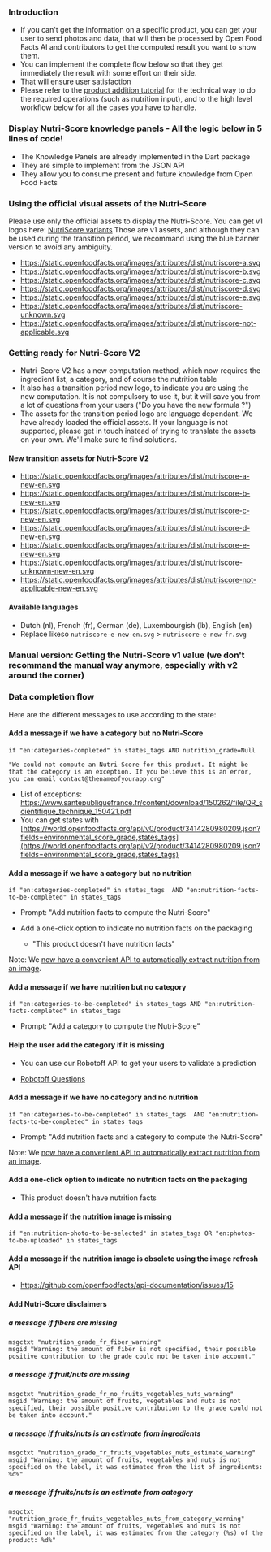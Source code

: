 
### Introduction

- If you can't get the information on a specific product, you can get your user to send photos and data, that will then be processed by Open Food Facts AI and contributors to get the computed result you want to show them.
- You can implement the complete flow below so that they get immediately the result with some effort on their side.
- That will ensure user satisfaction
- Please refer to the [product addition tutorial](https://openfoodfacts.github.io/openfoodfacts-server/reference/api-tutorials/adding-missing-products/) for the technical way to do the required operations (such as nutrition input), and to the high level workflow below for all the cases you have to handle.

### Display Nutri-Score knowledge panels - All the logic below in 5 lines of code!

- The Knowledge Panels are already implemented in the Dart package
- They are simple to implement from the JSON API
- They allow you to consume present and future knowledge from Open Food Facts

### Using the official visual assets of the Nutri-Score

Please use only the official assets to display the Nutri-Score. You can get v1 logos here: [NutriScore variants](https://drive.google.com/drive/u/1/folders/13SL2hgqYHSLMhYjMze9nYXV9GOdGMBgc)
Those are v1 assets, and although they can be used during the transition period, we recommand using the blue banner version to avoid any ambiguity.

- <https://static.openfoodfacts.org/images/attributes/dist/nutriscore-a.svg>
- <https://static.openfoodfacts.org/images/attributes/dist/nutriscore-b.svg>
- <https://static.openfoodfacts.org/images/attributes/dist/nutriscore-c.svg>
- <https://static.openfoodfacts.org/images/attributes/dist/nutriscore-d.svg>
- <https://static.openfoodfacts.org/images/attributes/dist/nutriscore-e.svg>
- <https://static.openfoodfacts.org/images/attributes/dist/nutriscore-unknown.svg>
- <https://static.openfoodfacts.org/images/attributes/dist/nutriscore-not-applicable.svg>

### Getting ready for Nutri-Score V2

- Nutri-Score V2 has a new computation method, which now requires the ingredient list, a category, and of course the nutrition table
- It also has a transition period new logo, to indicate you are using the new computation. It is not compulsory to use it, but it will save you from a lot of questions from your users ("Do you have the new formula ?")
- The assets for the transition period logo are language dependant. We have already loaded the official assets. If your language is not supported, please get in touch instead of trying to translate the assets on your own. We'll make sure to find solutions.

#### New transition assets for Nutri-Score V2

- <https://static.openfoodfacts.org/images/attributes/dist/nutriscore-a-new-en.svg>
- <https://static.openfoodfacts.org/images/attributes/dist/nutriscore-b-new-en.svg>
- <https://static.openfoodfacts.org/images/attributes/dist/nutriscore-c-new-en.svg>
- <https://static.openfoodfacts.org/images/attributes/dist/nutriscore-d-new-en.svg>
- <https://static.openfoodfacts.org/images/attributes/dist/nutriscore-e-new-en.svg>
- <https://static.openfoodfacts.org/images/attributes/dist/nutriscore-unknown-new-en.svg>
- <https://static.openfoodfacts.org/images/attributes/dist/nutriscore-not-applicable-new-en.svg>

#### Available languages

- Dutch (nl), French (fr), German (de), Luxembourgish (lb), English (en)
- Replace likeso `nutriscore-e-new-en.svg` > `nutriscore-e-new-fr.svg`

### Manual version: Getting the Nutri-Score v1 value (we don't recommand the manual way anymore, especially with v2 around the corner)

### Data completion flow

Here are the different messages to use according to the state:

#### Add a message if we have a category but no Nutri-Score

```
if "en:categories-completed" in states_tags AND nutrition_grade=Null
```

```
"We could not compute an Nutri-Score for this product. It might be that the category is an exception. If you believe this is an error, you can email contact@thenameofyourapp.org"
```

- List of exceptions: <https://www.santepubliquefrance.fr/content/download/150262/file/QR_scientifique_technique_150421.pdf>
- You can get states with [https://world.openfoodfacts.org/api/v0/product/3414280980209.json?fields=environmental_score_grade,states_tags](https://world.openfoodfacts.org/api/v2/product/3414280980209.json?fields=environmental_score_grade,states_tags)

#### Add a message if we have a category but no nutrition

```
if "en:categories-completed" in states_tags  AND "en:nutrition-facts-to-be-completed" in states_tags
```

- Prompt: "Add nutrition facts to compute the Nutri-Score"

- Add a one-click option to indicate no nutrition facts on the packaging
  - "This product doesn't have nutrition facts"

Note: We [now have a convenient API to automatically extract nutrition from an image](https://openfoodfacts.github.io/robotoff/references/api/#tag/Predict/paths/~1predict~1nutrition/get).

#### Add a message if we have nutrition but no category

```
if "en:categories-to-be-completed" in states_tags AND "en:nutrition-facts-completed" in states_tags
```

- Prompt: "Add a category to compute the Nutri-Score"

#### Help the user add the category if it is missing

- You can use our Robotoff API to get your users to validate a prediction

- [Robotoff Questions](https://docs.google.com/document/d/1IoDy0toQrrqtWHvDYp2rEVw84Yq1J0x2pt-0RGTm7h0/edit)

#### Add a message if we have no category and no nutrition

```
if "en:categories-to-be-completed" in states_tags  AND "en:nutrition-facts-to-be-completed" in states_tags
```

- Prompt: "Add nutrition facts and a category to compute the Nutri-Score"

Note: We [now have a convenient API to automatically extract nutrition from an image](https://openfoodfacts.github.io/robotoff/references/api/#tag/Predict/paths/~1predict~1nutrition/get).

#### Add a one-click option to indicate no nutrition facts on the packaging

- This product doesn't have nutrition facts

#### Add a message if the nutrition image is missing

```
if "en:nutrition-photo-to-be-selected" in states_tags OR "en:photos-to-be-uploaded" in states_tags
```

#### Add a message if the nutrition image is obsolete using the image refresh API

- <https://github.com/openfoodfacts/api-documentation/issues/15>

#### Add Nutri-Score disclaimers

##### a message if fibers are missing

```
msgctxt "nutrition_grade_fr_fiber_warning"
msgid "Warning: the amount of fiber is not specified, their possible positive contribution to the grade could not be taken into account."
```

##### a message if fruit/nuts are missing

```
msgctxt "nutrition_grade_fr_no_fruits_vegetables_nuts_warning"
msgid "Warning: the amount of fruits, vegetables and nuts is not specified, their possible positive contribution to the grade could not be taken into account."
```

##### a message if fruits/nuts is an estimate from ingredients

```
msgctxt "nutrition_grade_fr_fruits_vegetables_nuts_estimate_warning"
msgid "Warning: the amount of fruits, vegetables and nuts is not specified on the label, it was estimated from the list of ingredients: %d%"
```

##### a message if fruits/nuts is an estimate from category

```
msgctxt "nutrition_grade_fr_fruits_vegetables_nuts_from_category_warning"
msgid "Warning: the amount of fruits, vegetables and nuts is not specified on the label, it was estimated from the category (%s) of the product: %d%"
```
